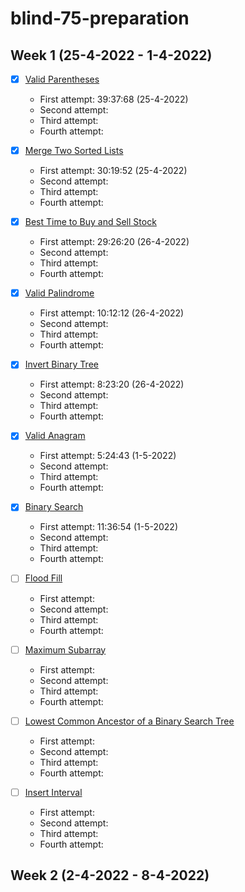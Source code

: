 # blind-75-preparation

## Week 1 (25-4-2022 - 1-4-2022)

- [x] [Valid Parentheses](https://leetcode.com/problems/valid-parentheses/)
  - First attempt: 39:37:68 (25-4-2022)
  - Second attempt:
  - Third attempt:
  - Fourth attempt:
  
- [x] [Merge Two Sorted Lists](https://leetcode.com/problems/merge-two-sorted-lists/)
  - First attempt: 30:19:52 (25-4-2022)
  - Second attempt:
  - Third attempt:
  - Fourth attempt:
  
- [x] [Best Time to Buy and Sell Stock](https://leetcode.com/problems/best-time-to-buy-and-sell-stock/)
  - First attempt: 29:26:20 (26-4-2022)
  - Second attempt:
  - Third attempt:
  - Fourth attempt:

- [x] [Valid Palindrome](https://leetcode.com/problems/valid-palindrome/)
  - First attempt: 10:12:12 (26-4-2022)
  - Second attempt:
  - Third attempt:
  - Fourth attempt:

- [x] [Invert Binary Tree](https://leetcode.com/problems/invert-binary-tree/)
  - First attempt: 8:23:20 (26-4-2022)
  - Second attempt:
  - Third attempt:
  - Fourth attempt:

- [x] [Valid Anagram](https://leetcode.com/problems/valid-anagram/)
  - First attempt: 5:24:43 (1-5-2022)
  - Second attempt:
  - Third attempt:
  - Fourth attempt:

- [x] [Binary Search](https://leetcode.com/problems/binary-search/)
  - First attempt: 11:36:54 (1-5-2022)
  - Second attempt:
  - Third attempt:
  - Fourth attempt:

- [ ] [Flood Fill](https://leetcode.com/problems/flood-fill/)
  - First attempt: 
  - Second attempt:
  - Third attempt:
  - Fourth attempt:

- [ ] [Maximum Subarray](https://leetcode.com/problems/maximum-subarray/)
  - First attempt: 
  - Second attempt:
  - Third attempt:
  - Fourth attempt:

- [ ] [Lowest Common Ancestor of a Binary Search Tree](https://leetcode.com/problems/lowest-common-ancestor-of-a-binary-search-tree/)
  - First attempt: 
  - Second attempt:
  - Third attempt:
  - Fourth attempt:

- [ ] [Insert Interval](https://leetcode.com/problems/insert-interval/)
  - First attempt: 
  - Second attempt:
  - Third attempt:
  - Fourth attempt:

## Week 2 (2-4-2022 - 8-4-2022)
